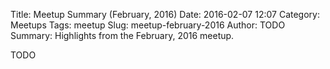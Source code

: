 Title: Meetup Summary (February, 2016)
Date: 2016-02-07 12:07
Category: Meetups
Tags: meetup
Slug: meetup-february-2016
Author: TODO
Summary: Highlights from the February, 2016 meetup.

TODO
